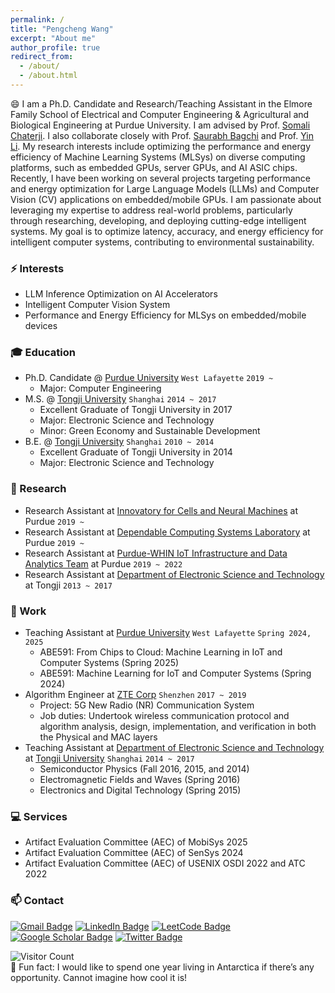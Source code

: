 ```yaml
---
permalink: /
title: "Pengcheng Wang"
excerpt: "About me"
author_profile: true
redirect_from: 
  - /about/
  - /about.html
---
```


😄 I am a Ph.D. Candidate and Research/Teaching Assistant in the Elmore Family School of Electrical and Computer Engineering & Agricultural and Biological Engineering at Purdue University. I am advised by Prof. [Somali Chaterji](https://schaterji.io/). I also collaborate closely with Prof. [Saurabh Bagchi](https://bagchi.github.io/) and Prof. [Yin Li](https://www.biostat.wisc.edu/~yli/).
My research interests include optimizing the performance and energy efficiency of Machine Learning Systems (MLSys) on diverse computing platforms, such as embedded GPUs, server GPUs, and AI ASIC chips. Recently, I have been working on several projects targeting performance and energy optimization for Large Language Models (LLMs) and Computer Vision (CV) applications on embedded/mobile GPUs. I am passionate about leveraging my expertise to address real-world problems, particularly through researching, developing, and deploying cutting-edge intelligent systems. My goal is to optimize latency, accuracy, and energy efficiency for intelligent computer systems, contributing to environmental sustainability.

### ⚡ Interests
- LLM Inference Optimization on AI Accelerators
- Intelligent Computer Vision System
- Performance and Energy Efficiency for MLSys on embedded/mobile devices

### :mortar_board: Education
- Ph.D. Candidate @ [Purdue University](https://www.purdue.edu/) `West Lafayette` `2019 ~`
    - Major: Computer Engineering
- M.S. @ [Tongji University](https://www.tongji.edu.cn/eng/) `Shanghai` `2014 ~ 2017`
    - Excellent Graduate of Tongji University in 2017
    - Major: Electronic Science and Technology
    - Minor: Green Economy and Sustainable Development
- B.E. @ [Tongji University](https://www.tongji.edu.cn/eng/) `Shanghai` `2010 ~ 2014`
    - Excellent Graduate of Tongji University in 2014
    - Major: Electronic Science and Technology

### 🔭 Research
- Research Assistant at [Innovatory for Cells and Neural Machines](https://schaterji.io/research/) at Purdue ```2019 ~ ```
- Research Assistant at [Dependable Computing Systems Laboratory](https://engineering.purdue.edu/dcsl/) at Purdue ```2019 ~ ```
- Research Assistant at [Purdue-WHIN IoT Infrastructure and Data Analytics Team](https://www.purdue.edu/whin/) at Purdue ```2019 ~ 2022```
- Research Assistant at [Department of Electronic Science and Technology](https://est.tongji.edu.cn/esten/main.htm) at Tongji ```2013 ~ 2017```

### :office: Work
- Teaching Assistant at [Purdue University](https://www.purdue.edu/) `West Lafayette` `Spring 2024, 2025`
    * ABE591: From Chips to Cloud: Machine Learning in IoT and Computer Systems (Spring 2025)
    * ABE591: Machine Learning for IoT and Computer Systems (Spring 2024)
- Algorithm Engineer at [ZTE Corp](https://www.zte.com.cn/global/) `Shenzhen` `2017 ~ 2019`
    * Project: 5G New Radio (NR) Communication System
    * Job duties: Undertook wireless communication protocol and algorithm analysis, design, implementation, and verification in both the Physical and MAC layers
- Teaching Assistant at [Department of Electronic Science and Technology](https://est.tongji.edu.cn/esten/main.htm) at [Tongji University](https://www.tongji.edu.cn/eng/) `Shanghai` `2014 ~ 2017`
    * Semiconductor Physics (Fall 2016, 2015, and 2014)
    * Electromagnetic Fields and Waves (Spring 2016)
    * Electronics and Digital Technology (Spring 2015)

### :computer: Services
- Artifact Evaluation Committee (AEC) of MobiSys 2025
- Artifact Evaluation Committee (AEC) of SenSys 2024
- Artifact Evaluation Committee (AEC) of USENIX OSDI 2022 and ATC 2022

### 📫 Contact 
[![Gmail Badge](https://img.shields.io/badge/Gmail-D14836?style=for-the-badge&logo=gmail&logoColor=white)](mailto:pengchengwang92@gmail.com) 
[![LinkedIn Badge](https://img.shields.io/badge/linkedin-%230077B5.svg?&style=for-the-badge&logo=linkedin&logoColor=white)](https://www.linkedin.com/in/pengcheng-wang-2b9a9515a/) 
[![LeetCode Badge](https://img.shields.io/badge/-LeetCode-FFA116?style=for-the-badge&logo=LeetCode&logoColor=black)](https://leetcode.com/Chulan/)
[![Google Scholar Badge](https://img.shields.io/badge/Google_Scholar-4285F4?style=for-the-badge&logo=google-scholar&logoColor=white)](https://scholar.google.com/citations?hl=en&user=tGD20rgAAAAJ&view_op=list_works&sortby=pubdate)
[![Twitter Badge](https://img.shields.io/badge/twitter-%231DA1F2.svg?&style=for-the-badge&logo=twitter&logoColor=white)](https://twitter.com/chulan_z)

![Visitor Count](https://profile-counter.glitch.me/ChulanZhang/count.svg)  
🌱 Fun fact: I would like to spend one year living in Antarctica if there’s any opportunity. Cannot imagine how cool it is!
<!-- 🔭 🌱 ⚡😄 ✨ 👋 -->

